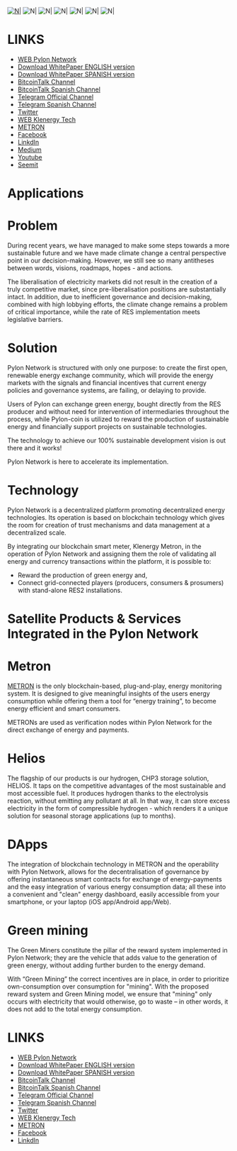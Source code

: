 [![N|](https://pylon-network.org/wp-content/uploads/2018/01/26197761_146647462661280_9085278499530754073_o.jpg)](https://pylon-netowrk.org)
![N|](http://pylon-network.org/wp-content/uploads/2017/08/applications-pylon.png)
![N|](http://pylon-network.org/wp-content/uploads/2017/08/Roadmap.jpg)
![N|](http://pylon-network.org/wp-content/uploads/2017/08/Token_info.jpg)
![N|](http://pylon-network.org/wp-content/uploads/2017/08/Budgets.jpg)
![N|](http://pylon-network.org/wp-content/uploads/2017/08/Partners.jpg)
![N|](http://pylon-network.org/wp-content/uploads/2017/08/JOinus.jpg)

# LINKS

- [WEB Pylon Network](http://pylon-network.org/)
- [Download WhitePaper ENGLISH version](http://pylon-network.org/wp-content/uploads/2017/07/170730_WP-PYLNC_EN.pdf)
- [Download WhitePaper SPANISH version](http://pylon-network.org/wp-content/uploads/2017/07/170730_WP-PYLNC_ES.pdf)
- [BitcoinTalk Channel](https://bitcointalk.org/index.php?topic=2054297)
- [BitcoinTalk Spanish Channel](https://bitcointalk.org/index.php?topic=2055169)
- [Telegram Official Channel](https://t.me/pylonnetworkofficialtelegram)
- [Telegram Spanish Channel](https://t.me/pylonnetworkspanishchannel)
- [Twitter](https://twitter.com/KlenergyTech)
- [WEB Klenergy Tech](http://klenergy-tech.com/)
- [METRON](http://metron.es)
- [Facebook](https://www.facebook.com/KlenergyTechOfficial/s)
- [LinkdIn]( https://www.linkedin.com/company-beta/10229571/)
- [Medium](https://medium.com/@KlenergyTech)
- [Youtube](https://www.youtube.com/channel/UCZY7CDvy69VrsrBniETH9Sw)
- [Seemit](https://steemit.com/@pylonnetwork)

#                                 Applications
# Problem
During recent years, we have managed to make some steps towards a more sustainable future and we have made climate change a central perspective point in our decision-making. However, we still see so many antitheses between words, visions, roadmaps, hopes - and actions.

The liberalisation of electricity markets did not result in the creation of a truly competitive market, since pre-liberalisation positions are substantially intact. In addition, due to inefficient governance and decision-making, combined with high lobbying efforts, the climate change remains a problem of critical importance, while the rate of RES implementation meets legislative barriers.

# Solution
Pylon Network is structured with only one purpose: to create the first open, renewable energy exchange community, which will provide the energy markets with the signals and financial incentives that current energy policies and governance systems, are failing, or delaying to provide.

Users of Pylon can exchange green energy, bought directly from the RES producer and without need for intervention of intermediaries throughout the process, while Pylon-coin is utilized to reward the production of sustainable energy and financially support projects on sustainable technologies.

The technology to achieve our 100% sustainable development vision is out there and it works!

Pylon Network is here to accelerate its implementation.

# Technology
Pylon Network is a decentralized platform promoting decentralized energy technologies. Its operation is based on blockchain technology which gives the room for creation of trust mechanisms and data management at a decentralized scale.

By integrating our blockchain smart meter, Klenergy Metron, in the operation of Pylon Network and assigning them the role of validating all energy and currency transactions within the platform, it is possible to:

- Reward the production of green energy and,
- Connect grid-connected players (producers, consumers & prosumers) with stand-alone RES2 installations.

# Satellite Products & Services Integrated in the Pylon Network

# Metron

[METRON](http://metron.es) is the only blockchain-based, plug-and-play, energy monitoring system. It is designed to give meaningful insights of the users energy consumption while offering them a tool for “energy training”, to become energy efficient and smart consumers.

METRONs are used as verification nodes within Pylon Network for the direct exchange of energy and payments.

# Helios
The flagship of our products is our hydrogen, CHP3 storage solution, HELIOS. It taps on the competitive advantages of the most sustainable and most accessible fuel. It produces hydrogen thanks to the electrolysis reaction, without emitting any pollutant at all. In that way, it can store excess electricity in the form of compressible hydrogen - which renders it a unique solution for seasonal storage applications (up to months).

# DApps
The integration of blockchain technology in METRON and the operability with Pylon Network, allows for the decentralisation of governance by offering instantaneous smart contracts for exchange of energy-payments and the easy integration of various energy consumption data; all these into a convenient and "clean" energy dashboard, easily accessible from your smartphone, or your laptop (iOS app/Android app/Web).

# Green mining
The Green Miners constitute the pillar of the reward system implemented in Pylon Network; they are the vehicle that adds value to the generation of green energy, without adding further burden to the energy demand.

With “Green Mining” the correct incentives are in place, in order to prioritize own-consumption over consumption for "mining". With the proposed reward system and Green Mining model, we ensure that "mining" only occurs with electricity that would otherwise, go to waste – in other words, it does not add to the total energy consumption.

# LINKS

- [WEB Pylon Network](http://pylon-network.org/)
- [Download WhitePaper ENGLISH version](http://pylon-network.org/wp-content/uploads/2017/07/170730_WP-PYLNC_EN.pdf)
- [Download WhitePaper SPANISH version](http://pylon-network.org/wp-content/uploads/2017/07/170730_WP-PYLNC_ES.pdf)
- [BitcoinTalk Channel](https://bitcointalk.org/index.php?topic=2054297)
- [BitcoinTalk Spanish Channel](https://bitcointalk.org/index.php?topic=2055169)
- [Telegram Official Channel](https://t.me/pylonnetworkofficialtelegram)
- [Telegram Spanish Channel](https://t.me/pylonnetworkspanishchannel)
- [Twitter](https://twitter.com/KlenergyTech)
- [WEB Klenergy Tech](http://klenergy-tech.com/)
- [METRON](http://metron.es)
- [Facebook](https://www.facebook.com/KlenergyTechOfficial/s)
- [LinkdIn]( https://www.linkedin.com/company-beta/10229571/)
